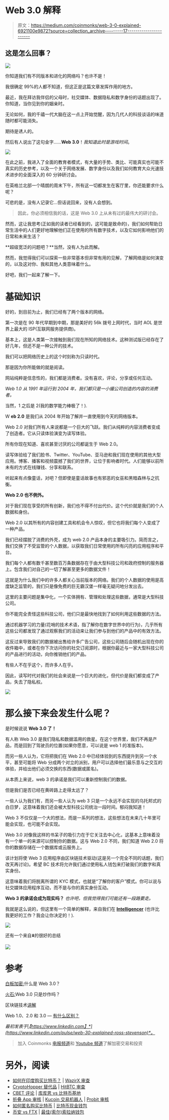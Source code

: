 # Web 3.0 解释

> 原文：<https://medium.com/coinmonks/web-3-0-explained-6921100e9872?source=collection_archive---------17----------------------->

## 这是怎么回事？

![](img/cd9b479e36312012d8e577711025687e.png)

你知道我们有不同版本和进化的网络吗？也许不是！

我很确定 99%的人都不知道，但这正是这篇文章发挥作用的地方。

最近，我在拜访我伴侣的父母时，社交媒体、数据隐私和数字身份的话题出现了。你知道，当你见到你的姻亲时。

无论如何，我的千禧一代大脑在这一点上开始觉醒，因为几代人的科技谈话的味道随时都可能消失。

期待是诱人的。

然后有人说出了这句金字……**Web 3.0**！*我知道此时是游戏时间*。

![](img/594cd0204d79e45ad26eaaa38c6fc9f1.png)

在此之前，我进入了全面的教育者模式，有大量的手势、类比、可能真实也可能不真实的历史参考，以及一个关于网络发展、数字身份以及我们如何教育大众光速技术进步的全面深入的 60 分钟研讨会。

在英格兰北部一个晴朗的周末下午，所有这一切都发生在客厅里，你还能要求什么呢？

可悲的是，没有人记录它…但话说回来，没有人会想到。

> 因此，你必须相信我的话，这是 Web 3.0 上从未有过的最伟大的研讨会。

然而，这让我思考(正如我的读者已经看到的，这可能是致命的)，我们如何帮助日常生活中的人们更好地理解他们正在使用的所有数字技术，以及它如何影响他们的日常和未来生活？

**超级宽泛的问题吧？**当然，没有人为此而解。

然而，我觉得我们可以探索一些非常基本但非常有用的见解，了解网络是如何演变的，以及这对你、我和其他人类意味着什么。

好吧，我们一起来了解一下。

# 基础知识

好的，到目前为止，我们已经有了两个版本的网络。

第一次是在 90 年代早期到中期，那是美好的 56k 拨号上网时代，当时 AOL 是世界上最大的 ISP(互联网服务提供商)。

基本上，这是人类第一次接触到我们现在所知的网络技术。这种测试版已经存在了好几年，但还不是一种公开的技术。

我们可以把网络历史上的这个时刻称为只读时代。

那是因为你所能做的就是阅读。

网站纯粹是信息性的，我们都是消费者。没有喜欢，评论，分享或任何互动。

*Web 1.0 从 1991 年运行到 2004 年，我们都只是一小撮公司创造的内容的消费者。*

当然，1 之后是 2(我的数学能力棒极了！).

W **eb 2.0** 是我们从 2004 年开始了解并一直使用到今天的网络版本。

Web 2.0 对我们所有人来说都是一个巨大的飞跃。我们从纯粹的内容消费者变成了创造者。它从只读体验演变为读写体验。

所有你现在知道、喜欢甚至讨厌的公司都诞生于 Web 2.0。

读写体验给了我们脸书、Twitter、YouTube、亚马逊和我们现在使用的其他大型应用。博客、播客和视频震撼了我们的世界，让位于影响者时代。人们能够以前所未有的方式在线赚钱、分享和联系。

听起来有点像童话，对吧？但即使是童话故事也有邪恶的女巫和黑暗森林与之抗衡。

**Web 2.0 也不例外。**

对于我们现在享受的所有创新，我们也不得不付出代价。这个代价就是我们的个人数据和身份。

Web 2.0 以其所有的内容创建工具和机会令人惊叹，但它也将我们每个人变成了一种产品。

我们已经摆脱了消费的外壳，成为 web 2.0 产品本身的主要吸引力。简而言之，我们交换了不受监管的个人数据，以获取我们日常使用的所有闪亮的应用程序和平台。

我们每个人都有数千甚至数百万条数据存在于由大型科技公司和政府控制的服务器上。包含我们对自己的一切了解甚至更多的数据文件！

这就是为什么我们中的许多人都关心当前版本的网络。我们的个人数据的使用是高度缺乏监管的，我们只是像免费的巨无霸汉堡一样毫无疑问地分发出去。

这里的主要问题是集中化，一个实体拥有、管理和处理这些数据，通常是大型科技公司。

你不能完全责怪这些科技公司，他们只是最快地找到了如何利用这些数据的方法。

通过机器学习的力量(花哨的技术术语，指了解你在数字世界中的行为)，几乎所有这些公司都发现了通过观察我们的活动来让我们参与到他们的产品中的有效方法。

这反过来导致我们的数据被出售给许多广告公司，这些公司随后会随机出现在你的收件箱中，或者在你下次访问你的社交订阅源时，根据你最近与一家大型科技公司的产品进行的活动，向你推销他们的产品。

有些人不在乎这个，而许多人在乎。

因此，读写时代对我们的社会来说是一个巨大的进化，但代价是我们都变成了产品，失去了隐私权。

![](img/dd2f6971d99687cc256c26e5c44de7c7.png)

# 那么接下来会发生什么呢？

是时候说说 **Web 3.0 了！**

有人称 Web 3.0 是我们隐私和数据滥用的救星。在这个世界里，我们不再是产品，而是回到了驾驶员的位置(如果你愿意，可以说是 web 1 的准版本)。

而另一些人认为，它将把我们在 Web 2.0 中已经体验到的东西提升到另一个水平，甚至可能将 Web 分成两个对立的派别，用户可以选择他们最乐意与之交互的体验，并给出他们必须交换的东西(数据或匿名)。

从本质上来说，web 3 的承诺是我们可以重新控制我们的数据。

但是我们是否已经在黄砖路上走得太远了？

一些人认为我们有，而另一些人认为 web 3 只是一个永远不会实现的乌托邦式的白日梦，这意味着我们还会被大型科技公司统治一段时间。郁闷我知道！

Web 3 不仅仅是一个大的想法，而是一系列的想法，这些想法在未来几十年里可能会实现，也可能不会实现。

Web 3.0 对像我这样的书呆子的吸引力在于它关注去中心化，这基本上意味着没有一个单一的来源可以控制你的数据。这与 Web 2.0 不同，我们知道 Web 2.0 将你的数据存储在一个数据库或云服务上。

该计划将使 Web 3 应用程序由区块链技术驱动(这是另一个完全不同的话题，我们改天再讨论)。希望 BC 技术将允许我们通过使用私人钱包来打破我们的数字和真实身份。

这意味着我们将脱离所谓的 KYC 模式，也就是“了解你的客户”模式。你可以说与社交媒体应用程序互动，而不是与你的真实身份互动。

**Web 3 的承诺会成为现实吗？** *也许吧，但我觉得我们可能还有一段路要走。*

我就是这么说的，但这里有一个简单的解释，来自我们在 [**Intelligencer**](https://nymag.com/intelligencer/) (也许比我更好的工作？我会让你决定的！).

![](img/03b4ce614496c3a5a50bb133d15b6604.png)

还有一个来自⬇️的很好的总结

![](img/ff85c13200d03ab35f42b125ff707166.png)

# 参考

[白板加密:](https://youtu.be/nHhAEkG1y2U)什么是 Web 3.0？

[火石:](https://www.youtube.com/watch?v=wHTcrmhskto&list=WL&index=3)Web 3.0 只是炒作吗？

区块链技术[讲解](https://www.youtube.com/watch?v=pSTNhBlfV_s&list=WL&index=1)

Web 1.0、2.0 和 3.0 — [有什么区别？](https://www.geeksforgeeks.org/web-1-0-web-2-0-and-web-3-0-with-their-difference/)

*最初发表于*[*【https://www.linkedin.com】*](https://www.linkedin.com/pulse/web-30-explained-ross-stevenson)*。*

> 加入 Coinmonks [电报频道](https://t.me/coincodecap)和 [Youtube 频道](https://www.youtube.com/c/coinmonks/videos)了解加密交易和投资

# 另外，阅读

*   [如何在印度购买比特币？](/coinmonks/buy-bitcoin-in-india-feb50ddfef94) | [WazirX 审查](/coinmonks/wazirx-review-5c811b074f5b)
*   [CryptoHopper 替代品](/coinmonks/cryptohopper-alternatives-d67287b16d27) | [HitBTC 审查](/coinmonks/hitbtc-review-c5143c5d53c2)
*   [CBET 评论](https://coincodecap.com/cbet-casino-review) | [库库恩 vs 比特币基地](https://coincodecap.com/kucoin-vs-coinbase)
*   [折叠 App 审核](https://coincodecap.com/fold-app-review) | [Kucoin 交易机器人](/coinmonks/kucoin-trading-bot-automate-your-trades-8cf0ca2138e0) | [Probit 审核](https://coincodecap.com/probit-review)
*   [如何匿名购买比特币](https://coincodecap.com/buy-bitcoin-anonymously) | [比特币现金钱包](https://coincodecap.com/bitcoin-cash-wallets)
*   [币安 vs FTX](https://coincodecap.com/binance-vs-ftx) | [最佳(索尔)索拉纳钱包](https://coincodecap.com/solana-wallets)